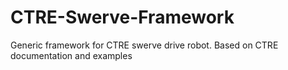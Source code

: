 # CTRE-Swerve-Framework
Generic framework for CTRE swerve drive robot. Based on CTRE documentation and examples 
